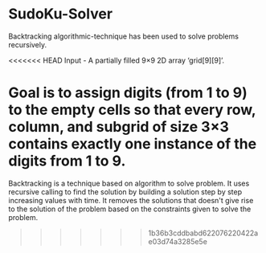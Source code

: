 # SudoKu-Solver
Backtracking algorithmic-technique has been used to solve problems recursively.

<<<<<<< HEAD
 Input - A partially filled 9×9 2D array ‘grid[9][9]’.

 Goal is to assign digits (from 1 to 9) to the empty cells so that every row, column, and subgrid of size 3×3 contains exactly one instance of the digits from 1 to 9.
=======
Backtracking is a technique based on algorithm to solve problem. It uses recursive calling to find the solution by building a solution step by step increasing values with time. It removes the solutions that doesn't give rise to the solution of the problem based on the constraints given to solve the problem.
>>>>>>> 1b36b3cddbabd622076220422ae03d74a3285e5e
